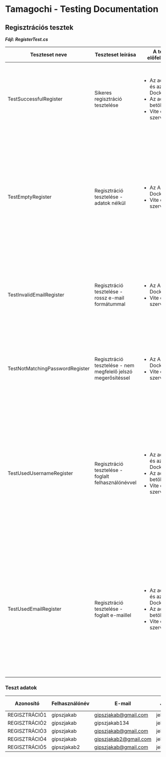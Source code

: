 # Tamagochi - Testing Documentation

## Regisztrációs tesztek

***Fájl: RegisterTest.cs***

| Teszteset neve                  | Teszteset leírása                                             | A teszt előfeltételei                                                                                                    | A teszt lépései                                                                                                                                                                                                                                                                      | Elvárt eredmény                                                                                                                                                                                                                                                                             | Sikeres | Szerző      | Dátum       |
|---------------------------------|---------------------------------------------------------------|--------------------------------------------------------------------------------------------------------------------------|--------------------------------------------------------------------------------------------------------------------------------------------------------------------------------------------------------------------------------------------------------------------------------------|---------------------------------------------------------------------------------------------------------------------------------------------------------------------------------------------------------------------------------------------------------------------------------------------|:-------:|-------------|-------------|
| TestSuccessfulRegister          | Sikeres regisztráció tesztelése                               | <ul><li>Az adatbázis és az API fut Dockerizáltan</li><li>Az adatbázis betöltődött</li><li>Vite élő szerver fut</li></ul> | <ol><li>Betölti a regisztrációs oldalt</li><li>Kitölti az űrlapot `REGISZTRÁCIÓ1` adataival</li><li>Megnyomja a Regisztráció gombot</li></ol>                                                                                                                                        | <ul><li>Átlép a bejelentkező oldalra</li></ul>                                                                                                                                                                                                                                              | &check; | Szögi Péter | 2023.04.11. |
| TestEmptyRegister               | Regisztráció tesztelése - adatok nélkül                       | <ul><li>Az API fut Dockerizáltan</li><li>Vite élő szerver fut</li></ul>                                                  | <ol><li>Betölti a regisztrációs oldalt</li><li>Megnyomja a Regisztráció gombot</li></ol>                                                                                                                                                                                             | <ul><li>Felhasználónév hibaüzenet: `A felhasználónév megadása kötelező!`</li><li>E-mail hibaüzenet: `Az e-mail megadása kötelező!`</li><li>Jelszó hibaüzenet: `A jelszó megadása kötelező!`</li><li>Jelszó megerősítése hibaüzenet: `A jelszó megerősítésének megadása kötelező!`</li></ul> | &check; | Szögi Péter | 2023.04.11. |
| TestInvalidEmailRegister        | Regisztráció tesztelése - rossz e-mail formátummal            | <ul><li>Az API fut Dockerizáltan</li><li>Vite élő szerver fut</li></ul>                                                  | <ol><li>Betölti a regisztrációs oldalt</li><li>Kitölti az űrlapot `REGISZTRÁCIÓ2` adataival</li><li>Megnyomja a Regisztráció gombot</li></ol>                                                                                                                                        | <ul><li>E-mail hibaüzenet: `Az e-mail formátuma nem megfelelő!`</li></ul>                                                                                                                                                                                                                   | &check; | Szögi Péter | 2023.04.11. |
| TestNotMatchingPasswordRegister | Regisztráció tesztelése - nem megfelelő jelszó megerősítéssel | <ul><li>Az API fut Dockerizáltan</li><li>Vite élő szerver fut</li></ul>                                                  | <ol><li>Betölti a regisztrációs oldalt</li><li>Kitölti az űrlapot `REGISZTRÁCIÓ3` adataival</li><li>Megnyomja a Regisztráció gombot</li></ol>                                                                                                                                        | <ul><li>Jelszó megerősítése hibaüzenet: `A jelszó megerősítésének meg kell egyeznie a jelszóval!`</li></ul>                                                                                                                                                                                 | &check; | Szögi Péter | 2023.04.11. |
| TestUsedUsernameRegister        | Regisztráció tesztelése - foglalt felhasználónévvel           | <ul><li>Az adatbázis és az API fut Dockerizáltan</li><li>Az adatbázis betöltődött</li><li>Vite élő szerver fut</li></ul> | <ol><li>Betölti a regisztrációs oldalt</li><li>Kitölti az űrlapot `REGISZTRÁCIÓ1` adataival</li><li>Megnyomja a Regisztráció gombot</li><li>Visszalép a regisztrációs oldalra</li><li>Kitölti az űrlapot `REGISZTRÁCIÓ4` adataival</li><li>Megnyomja a Regisztráció gombot</li></ol> | <ul><li>Hibaüzenet: `A felhasználónév már használatban van!`</li></ul>                                                                                                                                                                                                                      | &check; | Szögi Péter | 2023.04.11. |
| TestUsedEmailRegister           | Regisztráció tesztelése - foglalt e-maillel                   | <ul><li>Az adatbázis és az API fut Dockerizáltan</li><li>Az adatbázis betöltődött</li><li>Vite élő szerver fut</li></ul> | <ol><li>Betölti a regisztrációs oldalt</li><li>Kitölti az űrlapot `REGISZTRÁCIÓ1` adataival</li><li>Megnyomja a Regisztráció gombot</li><li>Visszalép a regisztrációs oldalra</li><li>Kitölti az űrlapot `REGISZTRÁCIÓ5` adataival</li><li>Megnyomja a Regisztráció gombot</li></ol> | <ul><li>Hibaüzenet: `Az e-mail már használatban van!`</li></ul>                                                                                                                                                                                                                             | &check; | Szögi Péter | 2023.04.11. |


### Teszt adatok

| Azonosító     | Felhasználónév | E-mail                | Jelszó    | Jelszó megerősítése |
|---------------|----------------|-----------------------|-----------|---------------------|
| REGISZTRÁCIÓ1 | gipszjakab     | gipszjakab@gmail.com  | jelszo123 | jelszo123           |
| REGISZTRÁCIÓ2 | gipszjakab     | gipszjakab134         | jelszo123 | jelszo123           |
| REGISZTRÁCIÓ3 | gipszjakab     | gipszjakab@gmail.com  | jelszo123 | jelszo1234          |
| REGISZTRÁCIÓ4 | gipszjakab     | gipszjakab2@gmail.com | jelszo123 | jelszo123           |
| REGISZTRÁCIÓ5 | gipszjakab2    | gipszjakab@gmail.com  | jelszo123 | jelszo123           |
